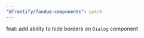 ```yaml
---
"@frontify/fondue-components": patch
---
```


feat: add ability to hide borders on `Dialog` component
